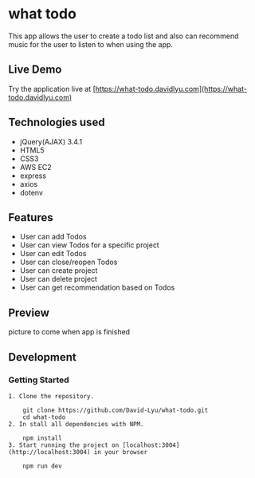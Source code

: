# what todo

This app allows the user to create a todo list and also can recommend music for the user to listen to when using the app.

## Live Demo
Try the application live at [https://what-todo.davidlyu.com](https://what-todo.davidlyu.com)

## Technologies used

  - jQuery(AJAX) 3.4.1
  - HTML5
  - CSS3
  - AWS EC2
  - express
  - axios
  - dotenv

## Features
  - User can add Todos
  - User can view Todos for a specific project
  - User can edit Todos
  - User can close/reopen Todos
  - User can create project
  - User can delete project
  - User can get recommendation based on Todos
 
 ## Preview
 picture to come when app is finished
 
 ## Development
 
 ### Getting Started
    1. Clone the repository.
    
        git clone https://github.com/David-Lyu/what-todo.git
        cd what-todo
    2. In stall all dependencies with NPM.
    
        npm install
    3. Start running the project on [localhost:3004](http://localhost:3004) in your browser
    
        npm run dev
